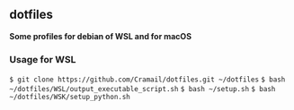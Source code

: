 ## dotfiles
__Some profiles for debian of WSL and for macOS__
### Usage for WSL
`$ git clone https://github.com/Cramail/dotfiles.git ~/dotfiles`
`$ bash ~/dotfiles/WSL/output_executable_script.sh`
`$ bash ~/setup.sh`
`$ bash ~/dotfiles/WSK/setup_python.sh`


